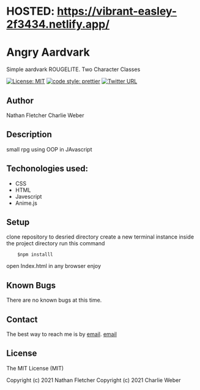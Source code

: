 # HOSTED: https://vibrant-easley-2f3434.netlify.app/

# Angry Aardvark
Simple aardvark ROUGELITE.
Two Character Classes  

[![License: MIT](https://img.shields.io/badge/License-MIT-yellow.svg)](https://opensource.org/licenses/MIT)
[![code style: prettier](https://img.shields.io/badge/code_style-prettier-ff69b4.svg?style=flat-square)](https://github.com/prettier/prettier)
[![Twitter URL](https://img.shields.io/twitter/url/https/twitter.com/nathan_fletcher.svg?style=social&label=Follow%20%40nathan_fletcher)](https://twitter.com/nathan_fletcher)

## Author

Nathan Fletcher
Charlie Weber

## Description

small rpg using OOP in JAvascript

## Techonologies used:

* CSS
* HTML
* Javescript
* Anime.js

## Setup
clone repository to desried directory
create a new terminal instance inside the project directory
run this command

        $npm installl

open Index.html in any browser
enjoy
## Known Bugs

There are no known bugs at this time.

## Contact

The best way to reach me is by [email](mailto:nathan.fletcher@gmail.com).
[email](charlestweber@gmail.co)

## License

The MIT License (MIT)

Copyright (c) 2021 Nathan Fletcher
Copyright (c) 2021 Charlie Weber

